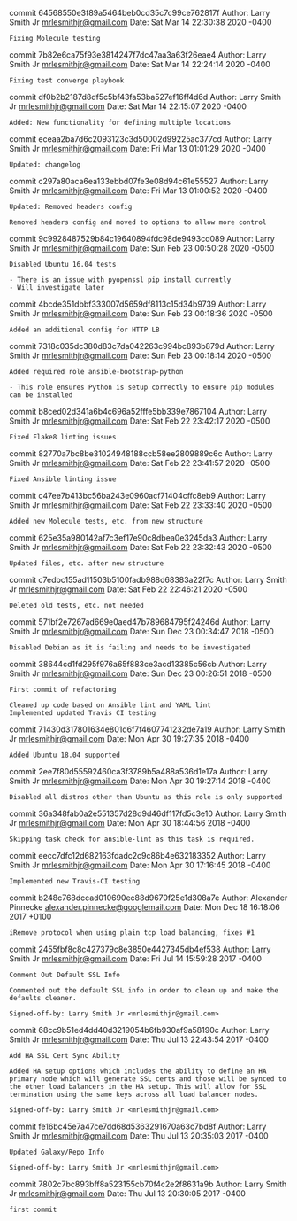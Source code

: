 commit 64568550e3f89a5464beb0cd35c7c99ce762817f
Author: Larry Smith Jr <mrlesmithjr@gmail.com>
Date:   Sat Mar 14 22:30:38 2020 -0400

    Fixing Molecule testing

commit 7b82e6ca75f93e3814247f7dc47aa3a63f26eae4
Author: Larry Smith Jr <mrlesmithjr@gmail.com>
Date:   Sat Mar 14 22:24:14 2020 -0400

    Fixing test converge playbook

commit df0b2b2187d8df5c5bf43fa53ba527ef16ff4d6d
Author: Larry Smith Jr <mrlesmithjr@gmail.com>
Date:   Sat Mar 14 22:15:07 2020 -0400

    Added: New functionality for defining multiple locations

commit eceaa2ba7d6c2093123c3d50002d99225ac377cd
Author: Larry Smith Jr <mrlesmithjr@gmail.com>
Date:   Fri Mar 13 01:01:29 2020 -0400

    Updated: changelog

commit c297a80aca6ea133ebbd07fe3e08d94c61e55527
Author: Larry Smith Jr <mrlesmithjr@gmail.com>
Date:   Fri Mar 13 01:00:52 2020 -0400

    Updated: Removed headers config
    
    Removed headers config and moved to options to allow more control

commit 9c9928487529b84c19640894fdc98de9493cd089
Author: Larry Smith Jr <mrlesmithjr@gmail.com>
Date:   Sun Feb 23 00:50:28 2020 -0500

    Disabled Ubuntu 16.04 tests
    
    - There is an issue with pyopenssl pip install currently
    - Will investigate later

commit 4bcde351dbbf333007d5659df8113c15d34b9739
Author: Larry Smith Jr <mrlesmithjr@gmail.com>
Date:   Sun Feb 23 00:18:36 2020 -0500

    Added an additional config for HTTP LB

commit 7318c035dc380d83c7da042263c994bc893b879d
Author: Larry Smith Jr <mrlesmithjr@gmail.com>
Date:   Sun Feb 23 00:18:14 2020 -0500

    Added required role ansible-bootstrap-python
    
    - This role ensures Python is setup correctly to ensure pip modules can be installed

commit b8ced02d341a6b4c696a52fffe5bb339e7867104
Author: Larry Smith Jr <mrlesmithjr@gmail.com>
Date:   Sat Feb 22 23:42:17 2020 -0500

    Fixed Flake8 linting issues

commit 82770a7bc8be31024948188ccb58ee2809889c6c
Author: Larry Smith Jr <mrlesmithjr@gmail.com>
Date:   Sat Feb 22 23:41:57 2020 -0500

    Fixed Ansible linting issue

commit c47ee7b413bc56ba243e0960acf71404cffc8eb9
Author: Larry Smith Jr <mrlesmithjr@gmail.com>
Date:   Sat Feb 22 23:33:40 2020 -0500

    Added new Molecule tests, etc. from new structure

commit 625e35a980142af7c3ef17e90c8dbea0e3245da3
Author: Larry Smith Jr <mrlesmithjr@gmail.com>
Date:   Sat Feb 22 23:32:43 2020 -0500

    Updated files, etc. after new structure

commit c7edbc155ad11503b5100fadb988d68383a22f7c
Author: Larry Smith Jr <mrlesmithjr@gmail.com>
Date:   Sat Feb 22 22:46:21 2020 -0500

    Deleted old tests, etc. not needed

commit 571bf2e7267ad669e0aed47b789684795f24246d
Author: Larry Smith Jr <mrlesmithjr@gmail.com>
Date:   Sun Dec 23 00:34:47 2018 -0500

    Disabled Debian as it is failing and needs to be investigated

commit 38644cd1fd295f976a65f883ce3acd13385c56cb
Author: Larry Smith Jr <mrlesmithjr@gmail.com>
Date:   Sun Dec 23 00:26:51 2018 -0500

    First commit of refactoring
    
    Cleaned up code based on Ansible lint and YAML lint
    Implemented updated Travis CI testing

commit 71430d317801634e801d6f7f4607741232de7a19
Author: Larry Smith Jr <mrlesmithjr@gmail.com>
Date:   Mon Apr 30 19:27:35 2018 -0400

    Added Ubuntu 18.04 supported

commit 2ee7f80d55592460ca3f3789b5a488a536d1e17a
Author: Larry Smith Jr <mrlesmithjr@gmail.com>
Date:   Mon Apr 30 19:27:14 2018 -0400

    Disabled all distros other than Ubuntu as this role is only supported

commit 36a348fab0a2e551357d28d9d46df117fd5c3e10
Author: Larry Smith Jr <mrlesmithjr@gmail.com>
Date:   Mon Apr 30 18:44:56 2018 -0400

    Skipping task check for ansible-lint as this task is required.

commit eecc7dfc12d682163fdadc2c9c86b4e632183352
Author: Larry Smith Jr <mrlesmithjr@gmail.com>
Date:   Mon Apr 30 17:16:45 2018 -0400

    Implemented new Travis-CI testing

commit b248c768dccad010690ec88d9670f25e1d308a7e
Author: Alexander Pinnecke <alexander.pinnecke@googlemail.com>
Date:   Mon Dec 18 16:18:06 2017 +0100

    iRemove protocol when using plain tcp load balancing, fixes #1

commit 2455fbf8c8c427379c8e3850e4427345db4ef538
Author: Larry Smith Jr <mrlesmithjr@gmail.com>
Date:   Fri Jul 14 15:59:28 2017 -0400

    Comment Out Default SSL Info
    
    Commented out the default SSL info in order to clean up and make the
    defaults cleaner.
    
    Signed-off-by: Larry Smith Jr <mrlesmithjr@gmail.com>

commit 68cc9b51ed4dd40d3219054b6fb930af9a58190c
Author: Larry Smith Jr <mrlesmithjr@gmail.com>
Date:   Thu Jul 13 22:43:54 2017 -0400

    Add HA SSL Cert Sync Ability
    
    Added HA setup options which includes the ability to define an HA
    primary node which will generate SSL certs and those will be synced to
    the other load balancers in the HA setup. This will allow for SSL
    termination using the same keys across all load balancer nodes.
    
    Signed-off-by: Larry Smith Jr <mrlesmithjr@gmail.com>

commit fe16bc45e7a47ce7dd68d5363291670a63c7bd8f
Author: Larry Smith Jr <mrlesmithjr@gmail.com>
Date:   Thu Jul 13 20:35:03 2017 -0400

    Updated Galaxy/Repo Info
    
    Signed-off-by: Larry Smith Jr <mrlesmithjr@gmail.com>

commit 7802c7bc893bff8a523155cb70f4c2e2f8631a9b
Author: Larry Smith Jr <mrlesmithjr@gmail.com>
Date:   Thu Jul 13 20:30:05 2017 -0400

    first commit
